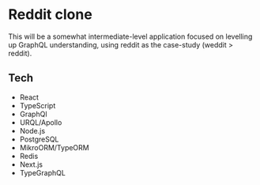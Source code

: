 # Reddit clone

This will be a somewhat intermediate-level application focused on levelling up GraphQL understanding, using reddit as the case-study (weddit > reddit).

## Tech

- React
- TypeScript
- GraphQl
- URQL/Apollo
- Node.js
- PostgreSQL
- MikroORM/TypeORM
- Redis
- Next.js
- TypeGraphQL
